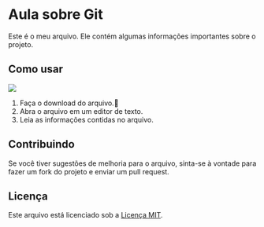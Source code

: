 # Aula sobre Git 

Este é o meu arquivo. Ele contém algumas informações importantes sobre o projeto.

## Como usar
![](https://img.shields.io/badge/HTML-239120?logo=html5&logoColor=white&style=for-the-badge)

1. Faça o download do arquivo.🎁
2. Abra o arquivo em um editor de texto.
3. Leia as informações contidas no arquivo.

## Contribuindo

Se você tiver sugestões de melhoria para o arquivo, sinta-se à vontade para fazer um fork do projeto e enviar um pull request.

## Licença

Este arquivo está licenciado sob a [Licença MIT](LICENSE).
